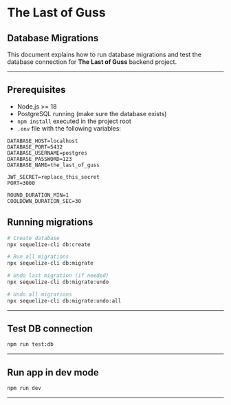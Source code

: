 # The Last of Guss

## Database Migrations

This document explains how to run database migrations and test the database connection for **The Last of Guss** backend project.

---

## Prerequisites

- Node.js >= 18
- PostgreSQL running (make sure the database exists)
- `npm install` executed in the project root
- `.env` file with the following variables:

```env
DATABASE_HOST=localhost
DATABASE_PORT=5432
DATABASE_USERNAME=postgres
DATABASE_PASSWORD=123
DATABASE_NAME=the_last_of_guss

JWT_SECRET=replace_this_secret
PORT=3000

ROUND_DURATION_MIN=1
COOLDOWN_DURATION_SEC=30
```

## Running migrations

```bash
# Create database
npx sequelize-cli db:create

# Run all migrations
npx sequelize-cli db:migrate

# Undo last migration (if needed)
npx sequelize-cli db:migrate:undo

# Undo all migrations
npx sequelize-cli db:migrate:undo:all
```

---

## Test DB connection

```bash
npm run test:db
```

---

## Run app in dev mode

```bash
npm run dev
```

---
